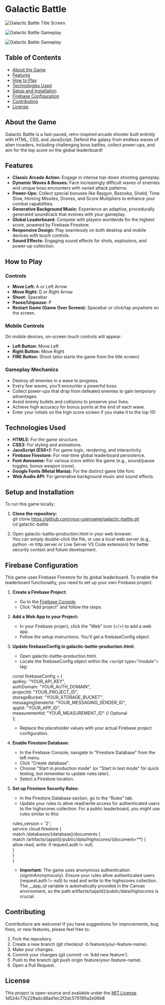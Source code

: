 # **Galactic Battle**

![Galactic Battle Title Screen](https://raw.githubusercontent.com/MicahHogan/galactic-battle/main/galactic-battle-title-screen.png)

![Galactic Battle Gameplay](https://raw.githubusercontent.com/MicahHogan/galactic-battle/main/galactic-battle-01.png)

![Galactic Battle Gameplay](https://raw.githubusercontent.com/MicahHogan/galactic-battle/main/galactic-battle-02.png)

## **Table of Contents**

* [About the Game](https://www.google.com/search?q=%23about-the-game)  
* [Features](https://www.google.com/search?q=%23features)  
* [How to Play](https://www.google.com/search?q=%23how-to-play)  
* [Technologies Used](https://www.google.com/search?q=%23technologies-used)  
* [Setup and Installation](https://www.google.com/search?q=%23setup-and-installation)  
* [Firebase Configuration](https://www.google.com/search?q=%23firebase-configuration)  
* [Contributing](https://www.google.com/search?q=%23contributing)  
* [License](https://www.google.com/search?q=%23license)

## **About the Game**

Galactic Battle is a fast-paced, retro-inspired arcade shooter built entirely with HTML, CSS, and JavaScript. Defend the galaxy from endless waves of alien invaders, including challenging boss battles, collect power-ups, and aim for the top score on the global leaderboard\!

## **Features**

* **Classic Arcade Action:** Engage in intense top-down shooting gameplay.  
* **Dynamic Waves & Bosses:** Face increasingly difficult waves of enemies and unique boss encounters with varied attack patterns.  
* **Power-Ups:** Collect special bonuses like Raygun, Bazooka, Shield, Time Slow, Homing Missiles, Drones, and Score Multipliers to enhance your combat capabilities.  
* **Generative Background Music:** Experience an adaptive, procedurally generated soundtrack that evolves with your gameplay.  
* **Global Leaderboard:** Compete with players worldwide for the highest score, powered by Firebase Firestore.  
* **Responsive Design:** Play seamlessly on both desktop and mobile devices with touch controls.  
* **Sound Effects:** Engaging sound effects for shots, explosions, and power-up collection.

## **How to Play**

### **Controls**

* **Move Left:** A or Left Arrow  
* **Move Right:** D or Right Arrow  
* **Shoot:** Spacebar  
* **Pause/Unpause:** P  
* **Restart Game (Game Over Screen):** Spacebar or click/tap anywhere on the screen.

### **Mobile Controls**

On mobile devices, on-screen touch controls will appear:

* **Left Button:** Move Left  
* **Right Button:** Move Right  
* **FIRE Button:** Shoot (also starts the game from the title screen)

### **Gameplay Mechanics**

* Destroy all enemies in a wave to progress.  
* Every few waves, you'll encounter a powerful boss.  
* Collect power-ups that drop from defeated enemies to gain temporary advantages.  
* Avoid enemy bullets and collisions to preserve your lives.  
* Achieve high accuracy for bonus points at the end of each wave.  
* Enter your initials on the high score screen if you make it to the top 10\!

## **Technologies Used**

* **HTML5:** For the game structure.  
* **CSS3:** For styling and animations.  
* **JavaScript (ES6+):** For game logic, rendering, and interactivity.  
* **Firebase Firestore:** For real-time global leaderboard persistence.  
* **Font Awesome:** For various icons within the game (e.g., sound/pause toggles, bonus weapon icons).  
* **Google Fonts (Metal Mania):** For the distinct game title font.  
* **Web Audio API:** For generative background music and sound effects.

## **Setup and Installation**

To run this game locally:

1. **Clone the repository:**  
   git clone https://github.com/your-username/galactic-battle.git  
   cd galactic-battle

2. Open galactic-battle-production.html in your web browser.  
   You can simply double-click the file, or use a local web server (e.g., python \-m http.server or Live Server VS Code extension) for better security context and future development.

## **Firebase Configuration**

This game uses Firebase Firestore for its global leaderboard. To enable the leaderboard functionality, you need to set up your own Firebase project:

1. **Create a Firebase Project:**  
   * Go to the [Firebase Console](https://console.firebase.google.com/).  
   * Click "Add project" and follow the steps.  
2. **Add a Web App to your Project:**  
   * In your Firebase project, click the "Web" icon (\</\>) to add a web app.  
   * Follow the setup instructions. You'll get a firebaseConfig object.  
3. **Update firebaseConfig in galactic-battle-production.html:**  
   * Open galactic-battle-production.html.  
   * Locate the firebaseConfig object within the \<script type="module"\> tag:

   const firebaseConfig \= {  
         apiKey: "YOUR\_API\_KEY",  
         authDomain: "YOUR\_AUTH\_DOMAIN",  
         projectId: "YOUR\_PROJECT\_ID",  
         storageBucket: "YOUR\_STORAGE\_BUCKET",  
         messagingSenderId: "YOUR\_MESSAGING\_SENDER\_ID",  
         appId: "YOUR\_APP\_ID",  
         measurementId: "YOUR\_MEASUREMENT\_ID" // Optional  
     };

   * Replace the placeholder values with your actual Firebase project configuration.  
4. **Enable Firestore Database:**  
   * In the Firebase Console, navigate to "Firestore Database" from the left menu.  
   * Click "Create database".  
   * Choose "Start in production mode" (or "Start in test mode" for quick testing, but remember to update rules later).  
   * Select a Firestore location.  
5. **Set up Firestore Security Rules:**  
   * In the Firestore Database section, go to the "Rules" tab.  
   * Update your rules to allow read/write access for authenticated users to the highscores collection. For a public leaderboard, you might use rules similar to this:

   rules\_version \= '2';  
     service cloud.firestore {  
       match /databases/{database}/documents {  
         match /artifacts/{appId}/public/data/highscores/{document=\*\*} {  
           allow read, write: if request.auth \!= null;  
         }  
       }  
     }

   * **Important:** The game uses anonymous authentication (signInAnonymously). Ensure your rules allow authenticated users (request.auth \!= null) to read and write to the highscores collection. The \_\_app\_id variable is automatically provided in the Canvas environment, so the path artifacts/{appId}/public/data/highscores is crucial.

## **Contributing**

Contributions are welcome\! If you have suggestions for improvements, bug fixes, or new features, please feel free to:

1. Fork the repository.  
2. Create a new branch (git checkout \-b feature/your-feature-name).  
3. Make your changes.  
4. Commit your changes (git commit \-m 'Add new feature').  
5. Push to the branch (git push origin feature/your-feature-name).  
6. Open a Pull Request.

## **License**


This project is open-source and available under the [MIT License](https://www.google.com/search?q=LICENSE).
1d524c77e229adcd8ad1ec2f2dc576195a2e06b8
